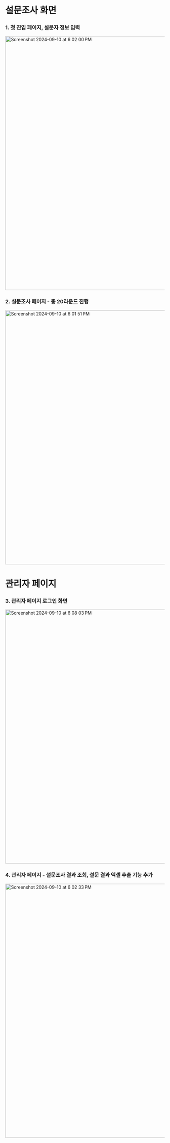 # 설문조사 화면
### 1. 첫 진입 페이지, 설문자 정보 입력
<img width="800" alt="Screenshot 2024-09-10 at 6 02 00 PM" src="https://github.com/user-attachments/assets/779ed599-1470-4dbc-af61-d61b65f19caf">

### 2. 설문조사 페이지 - 총 20라운드 진행
<img width="800" alt="Screenshot 2024-09-10 at 6 01 51 PM" src="https://github.com/user-attachments/assets/9614dd8d-9015-454b-8da8-d497f1cc19c4">

# 관리자 페이지
### 3. 관리자 페이지 로그인 화면
<img width="800" alt="Screenshot 2024-09-10 at 6 08 03 PM" src="https://github.com/user-attachments/assets/18030b38-5d35-456c-8591-32b0caf00471">

### 4. 관리자 페이지 - 설문조사 결과 조회, 설문 결과 엑셀 추출 기능 추가
<img width="800" alt="Screenshot 2024-09-10 at 6 02 33 PM" src="https://github.com/user-attachments/assets/7197f7f3-70b3-4eb8-9b3a-39ba0824907b">

